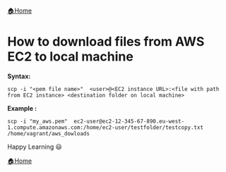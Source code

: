 [:house:Home](https://github.com/debbiswal/Articles)  

# How to download files from AWS EC2 to local machine  

**Syntax:**
```
scp -i "<pem file name>"  <user>@<EC2 instance URL>:<file with path from EC2 instance> <destination folder on local machine>
```  

**Example :**
```
scp -i "my_aws.pem"  ec2-user@ec2-12-345-67-890.eu-west-1.compute.amazonaws.com:/home/ec2-user/testfolder/testcopy.txt  /home/vagrant/aws_dowloads
```  


Happy Learning :smiley:  

[:house:Home](https://github.com/debbiswal/Articles)
